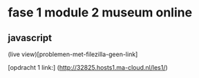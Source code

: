 # fase 1 module 2 museum online
## javascript

(live view)[problemen-met-filezilla-geen-link]

[opdracht 1 link:] (http://32825.hosts1.ma-cloud.nl/les1/)